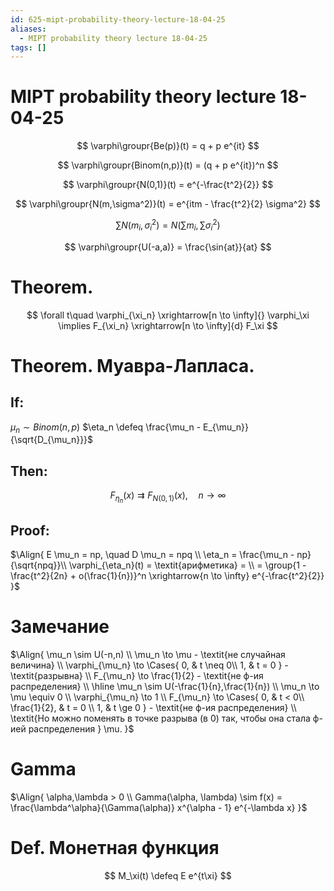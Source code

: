 ```yaml
---
id: 625-mipt-probability-theory-lecture-18-04-25
aliases:
  - MIPT probability theory lecture 18-04-25
tags: []
---
```


# MIPT probability theory lecture 18-04-25

$$
\varphi\groupr{Be(p)}(t) = q + p e^{it}
$$

$$
\varphi\groupr{Binom(n,p)}(t) = (q + p e^{it})^n
$$

$$
\varphi\groupr{N(0,1)}(t) = e^{-\frac{t^2}{2}}
$$

$$
\varphi\groupr{N(m,\sigma^2)}(t) = e^{itm - \frac{t^2}{2} \sigma^2}
$$

$$
\sum N(m_i,\sigma_i^2) = N(\sum m_i, \sum \sigma_i^2)
$$

$$
\varphi\groupr{U(-a,a)} = \frac{\sin{at}}{at}
$$

# Theorem.

$$
\forall t\quad \varphi_{\xi_n} \xrightarrow[n \to \infty]{} \varphi_\xi
\implies
F_{\xi_n} \xrightarrow[n \to \infty]{d} F_\xi
$$

# Theorem. Муавра-Лапласа.

## If:

$\mu_n \sim Binom(n,p)$
$\eta_n \defeq \frac{\mu_n - E_{\mu_n}}{\sqrt{D_{\mu_n}}}$

## Then:

$$
F_{\eta_n}(x) \rightrightarrows F_{N(0,1)}(x),\quad n\to\infty
$$

## Proof:

$\Align{
E \mu_n = np, \quad D \mu_n = npq \\
\eta_n = \frac{\mu_n - np}{\sqrt{npq}}\\
\varphi_{\eta_n}(t) = \textit{арифметика} = \\
= \group{1 - \frac{t^2}{2n} + o(\frac{1}{n})}^n 
\xrightarrow{n \to \infty} e^{-\frac{t^2}{2}}
}$

# Замечание

$\Align{
\mu_n \sim U(-n,n) \\
\mu_n \to \mu - \textit{не случайная величина} \\
\varphi_{\mu_n} \to \Cases{
0, & t \neq 0\\
1, & t = 0
} - \textit{разрывна} \\
F_{\mu_n} \to \frac{1}{2} - \textit{не ф-ия распределения} \\
\hline
\mu_n \sim U(-\frac{1}{n},\frac{1}{n}) \\
\mu_n \to \mu \equiv 0 \\
\varphi_{\mu_n} \to 1 \\
F_{\mu_n} \to \Cases{
0, & t < 0\\
\frac{1}{2}, & t = 0 \\
1, & t \ge 0
} - \textit{не ф-ия распределения} \\
\textit{Но можно поменять в точке разрыва (в 0) так, чтобы она стала ф-ией распределения } \mu.
}$

# Gamma

$\Align{
\alpha,\lambda > 0 \\
Gamma(\alpha, \lambda) \sim
f(x) = \frac{\lambda^\alpha}{\Gamma(\alpha)} x^{\alpha - 1} e^{-\lambda x}
}$

# Def. Монетная функция

$$
M_\xi(t) \defeq E e^{t\xi}
$$

